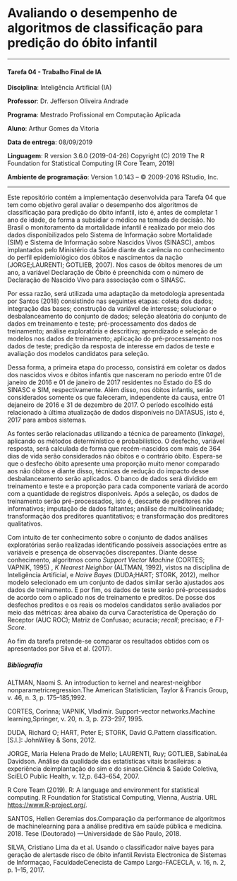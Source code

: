 # Avaliando o desempenho de algoritmos de classificação para predição do óbito infantil

----

#### Tarefa 04 - Trabalho Final de IA
**Disciplina**: Inteligência Artificial (IA)

**Professor**: Dr. Jefferson Oliveira Andrade

**Programa**: Mestrado Profissional em Computação Aplicada

**Aluno**: Arthur Gomes da Vitoria

**Data de entrega**: 08/09/2019

**Linguagem**:  R version 3.6.0 (2019-04-26) Copyright (C) 2019 The R Foundation for Statistical Computing (R Core Team, 2019)

**Ambiente de programação**: Version 1.0.143 – © 2009-2016 RStudio, Inc.

----


Este repositório contém a implementação desenvolvida para Tarefa 04 que tem como objetivo geral avaliar o desempenho dos algoritmos de classificação para predição do óbito infantil, isto é, antes de completar 1 ano de idade, de forma a subsidiar o médico na tomada de decisão. No Brasil o monitoramento da mortalidade infantil é realizado por meio dos dados disponibilizados pelo Sistema de Informação sobre Mortalidade (SIM) e Sistema de Informação sobre Nascidos Vivos (SINASC), ambos implantados pelo Ministério da Saúde diante da carência no conhecimento do perfil epidemiológico dos óbitos e nascimentos da nação (JORGE;LAURENTI; GOTLIEB, 2007). Nos casos de óbitos menores de um ano, a variável Declaração de Óbito é preenchida com o número de Declaração de Nascido Vivo para associação com o SINASC. 

Por essa razão, será utilizada uma adaptação da metodologia apresentada por Santos (2018) consistindo nas seguintes etapas: coleta dos dados; integração das bases; construção da variável de interesse; solucionar o desbalanceamento do conjunto de dados; seleção aleatória do conjunto de dados em treinamento e teste; pré-processamento dos dados de treinamento; análise exploratória e descritiva; aprendizado e seleção de modelos nos dados de treinamento; aplicação do pré-processamento nos dados de teste; predição da resposta de interesse em dados de teste e avaliação dos modelos candidatos para seleção.

Dessa forma, a primeira etapa do processo, consistirá em coletar os dados dos nascidos vivos e óbitos infantis que nasceram no período entre 01 de janeiro de 2016 e 01 de janeiro de 2017 residentes no Estado do ES do SINASC e SIM, respectivamente. Além disso, nos óbitos infantis, serão considerados somente os que faleceram, independente da causa, entre 01 dejaneiro de 2016 e 31 de dezembro de 2017. O período escolhido está relacionado à última atualização de dados disponíveis no DATASUS, isto é, 2017 para ambos sistemas.

As fontes serão relacionadas utilizando a técnica de pareamento (*linkage*), aplicando os métodos determinístico e probabilístico. O desfecho, variável resposta, será calculada de forma que recém-nascidos com mais de 364 dias de vida serão considerados não óbitos e o contrário óbito. Espera-se que o desfecho óbito apresente uma proporção muito menor comparado aos não óbitos e diante disso, técnicas de redução do impacto desse desbalanceamento serão aplicados. O banco de dados será dividido em treinamento e teste e a proporção para cada componente variará de acordo com a quantidade de registros disponíveis. Após a seleção, os dados de treinamento serão pré-processados, isto é, descarte de preditores não informativos; imputação de dados faltantes; análise de multicolinearidade; transformação dos preditores quantitativos; e transformação dos preditores qualitativos. 

Com intuito de ter conhecimento sobre o conjunto de dados análises exploratórias serão realizadas identificando possíveis associações entre as variáveis e presença de observações discrepantes. Diante desse conhecimento, algoritmos como *Support Vector Machine* (CORTES; VAPNIK, 1995) , *K Nearest Neighbor* (ALTMAN, 1992), vistos na disciplina de Inteligência Artificial, e *Naive Bayes* (DUDA;HART; STORK, 2012), melhor modelo selecionado em um conjunto de dados similar serão ajustados aos dados de treinamento. E por fim, os dados de teste serão pré-processados de acordo com o aplicado nos de treinamento e preditos. De posse dos desfechos preditos e os reais os modelos candidatos serão avaliados por meio das métricas: área abaixo da curva Característica de Operação do Receptor (AUC ROC); Matriz de Confusao; acuracia; *recall*; precisao; e *F1-Score*.

Ao fim da tarefa pretende-se comparar os resultados obtidos com os apresentados por Silva et al. (2017).

##### Bibliografia

ALTMAN, Naomi S. An introduction to kernel and nearest-neighbor nonparametricregression.The American Statistician, Taylor & Francis Group, v. 46, n. 3, p. 175–185,1992.

CORTES, Corinna; VAPNIK, Vladimir. Support-vector networks.Machine learning,Springer, v. 20, n. 3, p. 273–297, 1995.

DUDA, Richard O; HART, Peter E; STORK, David G.Pattern classification. [S.l.]: JohnWiley & Sons, 2012.

JORGE, Maria Helena Prado de Mello; LAURENTI, Ruy; GOTLIEB, SabinaLéa Davidson. Análise da qualidade das estatísticas vitais brasileiras: a experiência deimplantação do sim e do sinasc.Ciência & Saúde Coletiva, SciELO Public Health, v. 12,p. 643–654, 2007.

R Core Team (2019). R: A language and environment for statistical computing. R Foundation for Statistical Computing, Vienna, Austria. URL
https://www.R-project.org/.

SANTOS, Hellen Geremias dos.Comparação da performance de algoritmos de machinelearning para a análise preditiva em saúde pública e medicina. 2018. Tese (Doutorado) —Universidade de São Paulo, 2018.

SILVA, Cristiano Lima da et al. Usando o classificador naive bayes para geração de alertasde risco de óbito infantil.Revista Electronica de Sistemas de Informaçao, FaculdadeCenecista de Campo Largo-FACECLA, v. 16, n. 2, p. 1–15, 2017.
